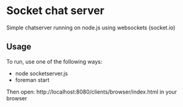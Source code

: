 Socket chat server
=============

Simple chatserver running on node.js using websockets (socket.io)

Usage
-------

To run, use one of the following ways:

* node socketserver.js
* foreman start

Then open: http://localhost:8080/clients/browser/index.html in your browser
